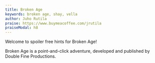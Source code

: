 ```yaml
---
title: Broken Age
keywords: broken age, shay, vella
author: Juho Rutila
praise: https://www.buymeacoffee.com/jrutila
praiseModal: h8
---
```


Welcome to spoiler free hints for Broken Age!

Broken Age is a point-and-click adventure, developed and published by Double Fine Productions.
